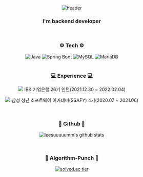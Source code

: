 
<div align="center">
 
  ![header](https://capsule-render.vercel.app/api?type=waving&color=0056a3&height=100&section=header&text=Hello,%20%20I%27m%20Sum%20!&fontSize=45&fontColor=0099da&animation=twinkling)
  
  <h3> I'm backend developer </h3>
<br/>
<h3>⚙ Tech ⚙</h3>
  
![Java](https://img.shields.io/badge/Java-007396?style=plastic&logo=Java&logoColor=white)
![Spring Boot](https://img.shields.io/badge/Spring_Boot-6DB33F?style=plastic&logo=Spring-Boot&logoColor=white)
![MySQL](https://img.shields.io/badge/MySQL-4479A1?style=plastic&logo=MySQL&logoColor=white)
![MariaDB](https://img.shields.io/badge/MariaDB-003545?style=plastic&logo=MariaDB&logoColor=white)
  <br/>
  <br/>
  <h3> 💻 Experience 💻 </h3>
 
  <p><image src= 'https://www.ibk.co.kr/img/common/ibk.ico'/> IBK 기업은행 26기 인턴(2021.12.30 ~ 2022.02.04) </p>
  <p><image src= 'https://user-images.githubusercontent.com/69910544/154852227-bc3e20b8-ae62-40b8-b58c-e853bf9086e4.png'/> 삼성 청년 소프트웨어 아카데미(SSAFY) 4기(2020.07 ~ 2021.06) </p>
  <br/>
  
  <h3> 🌳 Github 🌳 </h3>
  
   ![leesuuuuumm's github stats](https://github-readme-stats.vercel.app/api?username=leesuuuuumm&show_icons=true) 

  <br/>
  
  <h3> 👊 Algorithm-Punch 👊</h3>
    
  [![solved.ac tier](https://mazassumnida.wtf/api/generate_badge?boj=tnalsdlm)](https://solved.ac/tnalsdlm)
  
 
 </div>
<!--
**leesuuuuumm/leesuuuuumm** is a ✨ _special_ ✨ repository because its `README.md` (this file) appears on your GitHub profile.

Here are some ideas to get you started:

- 🔭 I’m currently working on ...
- 🌱 I’m currently learning ...
- 👯 I’m looking to collaborate on ...
- 🤔 I’m looking for help with ...
- 💬 Ask me about ...
- 📫 How to reach me: ...
- 😄 Pronouns: ...
- ⚡ Fun fact: ...
-->

